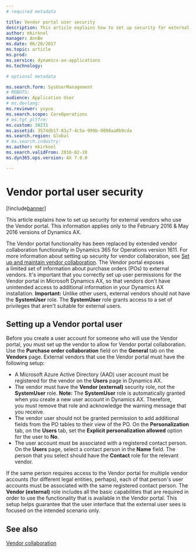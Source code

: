 ```yaml
---
# required metadata

title: Vendor portal user security
description: This article explains how to set up security for external vendors who use the Vendor portal. This information applies only to the February 2016 &amp; May 2016 versions of Dynamics AX.
author: mkirknel
manager: AnnBe
ms.date: 06/20/2017
ms.topic: article
ms.prod: 
ms.service: dynamics-ax-applications
ms.technology: 

# optional metadata

ms.search.form: SysUserManagement
# ROBOTS: 
audience: Application User
# ms.devlang: 
ms.reviewer: yuyus
ms.search.scope: CoreOperations
# ms.tgt_pltfrm: 
ms.custom: 30231
ms.assetid: 3574db17-81c7-4c5a-999b-0098aa0b9cda
ms.search.region: Global
# ms.search.industry: 
ms.author: mkirknel
ms.search.validFrom: 2016-02-28
ms.dyn365.ops.version: AX 7.0.0

---
```


# Vendor portal user security

[!include[banner](../includes/banner.md)]


This article explains how to set up security for external vendors who use the Vendor portal. This information applies only to the February 2016 &amp; May 2016 versions of Dynamics AX.

The Vendor portal functionality has been replaced by extended vendor collaboration functionality in Dynamics 365 for Operations version 1611. For more information about setting up security for vendor collaboration, see [Set up and maintain vendor collaboration](set-up-maintain-vendor-collaboration.md). The Vendor portal exposes a limited set of information about purchase orders (POs) to external vendors. It's important that you correctly set up user permissions for the Vendor portal in Microsoft Dynamics AX, so that vendors don't have unintended access to additional information in your Dynamics AX installation. **Important:** Unlike other users, external vendors should not have the **SystemUser** role. The **SystemUser** role grants access to a set of privileges that aren't suitable for external users.

## Setting up a Vendor portal user
Before you create a user account for someone who will use the Vendor portal, you must set up the vendor to allow for Vendor portal collaboration. Use the **Purchase order collaboration** field on the **General** tab on the **Vendors** page. External vendors that use the Vendor portal must have the following setup:

-   A Microsoft Azure Active Directory (AAD) user account must be registered for the vendor on the **Users** page in Dynamics AX.
-   The vendor must have the **Vendor (external)** security role, not the **SystemUser** role. **Note:** The **SystemUser** role is automatically granted when you create a new user account in Dynamics AX. Therefore, you must remove that role and acknowledge the warning message that you receive.
-   The vendor user should not be granted permission to add additional fields from the PO tables to their view of the PO. On the **Personalization** tab, on the **Users** tab, set the **Explicit personalization allowed** option for the user to **No**.
-   The user account must be associated with a registered contact person. On the **Users** page, select a contact person in the **Name** field. The person that you select should have the **Contact** role for the relevant vendor.

If the same person requires access to the Vendor portal for multiple vendor accounts (for different legal entities, perhaps), each of that person's user accounts must be associated with the same registered contact person. The **Vendor (external)** role includes all the basic capabilities that are required in order to use the functionality that is available in the Vendor portal. This setup helps guarantee that the user interface that the external user sees is focused on the intended scenario only.

See also
--------

[Vendor collaboration](collaborate-vendors-vendor-portal.md)



